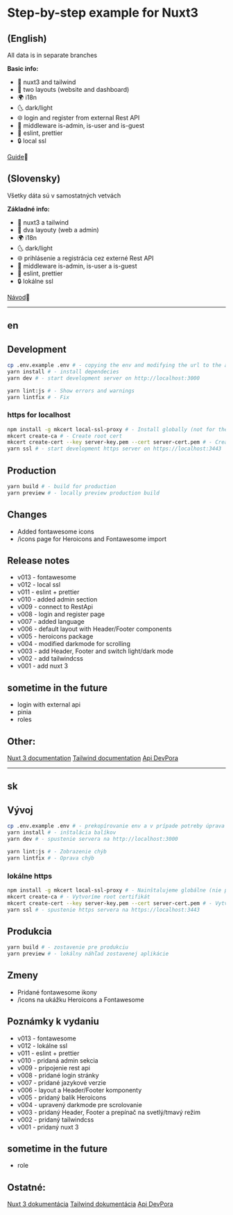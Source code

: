 # Step-by-step example for Nuxt3

## (English)

All data is in separate branches

**Basic info:**

- 🚧 nuxt3 and tailwind
- 🎨 two layouts (website and dashboard)
- 🌍 i18n
- 🌜 dark/light
- 🌐 login and register from external Rest API
- 🔑 middleware is-admin, is-user and is-guest
- 🔧 eslint, prettier
- 🔒 local ssl

[Guide](#en)📖 

## (Slovensky)

Všetky dáta sú v samostatných vetvách

**Základné info:**

- 🚧 nuxt3 a tailwind
- 🎨 dva layouty (web a admin)
- 🌍 i18n
- 🌜 dark/light
- 🌐 prihlásenie a registrácia cez externé Rest API
- 🔑 middleware is-admin, is-user a is-guest
- 🔧 eslint, prettier
- 🔒 lokálne ssl

[Návod](#sk)📖 

---

## en

## Development

```bash
cp .env.example .env # - copying the env and modifying the url to the api if necessary
yarn install # - install dependecies
yarn dev # - start development server on http://localhost:3000

yarn lint:js # - Show errors and warnings
yarn lintfix # - Fix
```

### https for localhost
```bash
npm install -g mkcert local-ssl-proxy # - Install globally (not for the project) mkcert and ssl proxy
mkcert create-ca # - Create root cert
mkcert create-cert --key server-key.pem --cert server-cert.pem # - Create cert for page
yarn ssl # - start development https server on https://localhost:3443
```

## Production

```bash
yarn build # - build for production
yarn preview # - locally preview production build
```

## Changes

- Added fontawesome icons
- /icons page for Heroicons and Fontawesome import

## Release notes

- v013 - fontawesome
- v012 - local ssl
- v011 - eslint + prettier
- v010 - added admin section
- v009 - connect to RestApi
- v008 - login and register page
- v007 - added language
- v006 - default layout with Header/Footer components
- v005 - heroicons package
- v004 - modified darkmode for scrolling
- v003 - add Header, Footer and switch light/dark mode
- v002 - add tailwindcss
- v001 - add nuxt 3

## sometime in the future

- login with external api
- pinia
- roles

## Other:

[Nuxt 3 documentation](https://nuxt.com/docs/getting-started/introduction)
[Tailwind documentation](https://tailwindcss.com/docs/installation)
[Api DevPora](https://laravel-rest-api-with-passport-postman.devpora.com/)

---

## sk

## Vývoj

```bash
cp .env.example .env # - prekopírovanie env a v prípade potreby úprava url na api
yarn install # - inštalácia balíkov
yarn dev # - spustenie servera na http://localhost:3000

yarn lint:js # - Zobrazenie chýb
yarn lintfix # - Oprava chýb
```

### lokálne https
```bash
npm install -g mkcert local-ssl-proxy # - Nainštalujeme globálne (nie pre projekt) mkcert a ssl proxy
mkcert create-ca # - Vytvoríme root certifikát
mkcert create-cert --key server-key.pem --cert server-cert.pem # - Vytvoríme certifikát
yarn ssl # - spustenie https servera na https://localhost:3443
```

## Produkcia

```bash
yarn build # - zostavenie pre produkciu
yarn preview # - lokálny náhľad zostavenej aplikácie
```

## Zmeny

- Pridané fontawesome ikony
- /icons na ukážku Heroicons a Fontawesome

## Poznámky k vydaniu

- v013 - fontawesome
- v012 - lokálne ssl
- v011 - eslint + prettier
- v010 - pridaná admin sekcia
- v009 - pripojenie rest api
- v008 - pridané login stránky
- v007 - pridané jazykové verzie
- v006 - layout a Header/Footer komponenty
- v005 - pridaný balík Heroicons
- v004 - upravený darkmode pre scrolovanie
- v003 - pridaný Header, Footer a prepínač na svetlý/tmavý režim
- v002 - pridaný tailwindcss
- v001 - pridaný nuxt 3

## sometime in the future

- role

## Ostatné:

[Nuxt 3 dokumentácia](https://nuxt.com/docs/getting-started/introduction)
[Tailwind dokumentácia](https://tailwindcss.com/docs/installation)
[Api DevPora](https://laravel-rest-api-with-passport-postman.devpora.com/)
